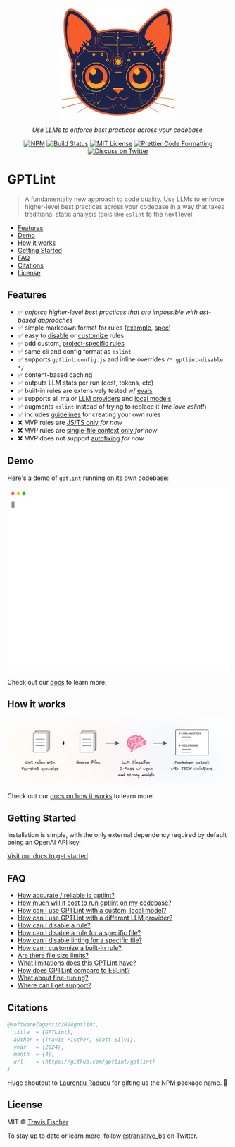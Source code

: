 <p align="center">
  <img alt="How it works" src="/docs/public/gptlint-logo.png" width="256">
</p>

<p align="center">
  <em>Use LLMs to enforce best practices across your codebase.</em>
</p>

<p align="center">
  <a href="https://www.npmjs.com/package/gptlint"><img alt="NPM" src="https://img.shields.io/npm/v/gptlint.svg" /></a>
  <a href="https://github.com/gptlint/gptlint/actions/workflows/test.yml"><img alt="Build Status" src="https://github.com/gptlint/gptlint/actions/workflows/main.yml/badge.svg" /></a>
  <a href="https://github.com/gptlint/gptlint/blob/main/license"><img alt="MIT License" src="https://img.shields.io/badge/license-MIT-blue" /></a>
  <a href="https://prettier.io"><img alt="Prettier Code Formatting" src="https://img.shields.io/badge/code_style-prettier-brightgreen.svg" /></a>
  <a href="https://twitter.com/transitive_bs"><img alt="Discuss on Twitter" src="https://img.shields.io/badge/twitter-discussion-blue" /></a>
</p>

# GPTLint <!-- omit from toc -->

> A fundamentally new approach to code quality. Use LLMs to enforce higher-level best practices across your codebase in a way that takes traditional static analysis tools like `eslint` to the next level.

- [Features](#features)
- [Demo](#demo)
- [How it works](#how-it-works)
- [Getting Started](#getting-started)
- [FAQ](#faq)
- [Citations](#citations)
- [License](#license)

## Features

- ✅️ _enforce higher-level best practices that are impossible with ast-based approaches_
- ✅️ simple markdown format for rules ([example](./.gptlint/prefer-array-at-negative-indexing.md), [spec](https://gptlint.dev/guide/rule-spec))
- ✅️ easy to [disable](https://gptlint.dev/faq#how-can-i-disable-a-rule) or [customize](https://gptlint.dev/faq#how-can-i-customize-a-built-in-rule) rules
- ✅️ add custom, [project-specific rules](https://gptlint.dev/guide/rule-guidelines#project-specific-rules)
- ✅️ same cli and config format as `eslint`
- ✅️ supports `gptlint.config.js` and inline overrides `/* gptlint-disable */`
- ✅️ content-based caching
- ✅️ outputs LLM stats per run (cost, tokens, etc)
- ✅️ built-in rules are extensively tested w/ [evals](https://gptlint.dev/guide/how-it-works#evals)
- ✅️ supports all major [LLM providers](https://gptlint.dev/guide/llm-providers) and [local models](https://gptlint.dev/guide/llm-providers#local-models)
- ✅️ augments `eslint` instead of trying to replace it (_we love eslint!_)
- ✅️ includes [guidelines](https://gptlint.dev/guide/rule-guidelines) for creating your own rules
- ❌ MVP rules are [JS/TS only](https://gptlint.dev/limitations#rules-in-the-mvp-are-jsts-only) _for now_
- ❌ MVP rules are [single-file context only](https://gptlint.dev/limitations#rules-in-the-mvp-are-single-file-only) _for now_
- ❌ MVP does not support [autofixing](https://gptlint.dev/limitations#the-mvp-does-not-support-autofixing-lint-errors) _for now_

## Demo

Here's a demo of `gptlint` running on its own codebase:

<p align="center">
  <img width="640" src="/docs/public/demo.svg">
</p>

Check out our [docs](https://gptlint.dev/guide) to learn more.

## How it works

<p align="center">
  <a href="https://gptlint.dev/guide/how-it-works"><img alt="How it works" src="/docs/public/how-gptlint-works.png"></a>
</p>

Check out our [docs on how it works](https://gptlint.dev/guide/how-it-works) to learn more.

## Getting Started

Installation is simple, with the only external dependency required by default being an OpenAI API key.

[Visit our docs to get started](https://gptlint.dev/guide).

## FAQ

- [How accurate / reliable is gptlint?](https://gptlint.dev/accuracy)
- [How much will it cost to run gptlint on my codebase?](https://gptlint.dev/cost)
- [How can I use GPTLint with a custom, local model?](https://gptlint.dev/guide/llm-providers#local-models)
- [How can I use GPTLint with a different LLM provider?](https://gptlint.dev/guide/llm-providers)
- [How can I disable a rule?](https://gptlint.dev/faq)
- [How can I disable a rule for a specific file?](https://gptlint.dev/faq)
- [How can I disable linting for a specific file?](https://gptlint.dev/faq)
- [How can I customize a built-in rule?](https://gptlint.dev/faq)
- [Are there file size limits?](https://gptlint.dev/faq)
- [What limitations does this GPTLint have?](https://gptlint.dev/limitations)
- [How does GPTLint compare to ESLint?](https://gptlint.dev/faq)
- [What about fine-tuning?](https://gptlint.dev/faq)
- [Where can I get support?](https://gptlint.dev/faq)

## Citations

```bibtex
@software{agentic2024gptlint,
  title  = {GPTLint},
  author = {Travis Fischer, Scott Silvi},
  year   = {2024},
  month  = {4},
  url    = {https://github.com/gptlint/gptlint}
}
```

Huge shoutout to [Laurentiu Raducu](https://twitter.com/Bitheap_tech) for gifting us the NPM package name. 🙏

## License

MIT © [Travis Fischer](https://twitter.com/transitive_bs)

To stay up to date or learn more, follow [@transitive_bs](https://twitter.com/transitive_bs) on Twitter.
